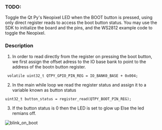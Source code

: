### TODO:

Toggle the Qt Py's Neopixel LED when the BOOT button is pressed, using only direct register reads to access the boot button status. You may use the SDK to initialize the board and the pins, and the WS2812 example code to toggle the Neopixel.


### Description
1. In order to read directly from the register on pressing the boot button, we first assign the offset adress to the IO base bank to point to the address of the bootn button register.
```
 volatile uint32_t QTPY_GPIO_PIN_REG = IO_BANK0_BASE + 0x004;
```
2. In the main while loop we read the register status and assign it to a variable known as button status
```
uint32_t button_status = register_read(QTPY_BOOT_PIN_REG);
````
3. If the button status is 0 then the LED is set to glow up
Else the led remians off.

![blink_on_boot](https://user-images.githubusercontent.com/114099174/200090063-4bb468eb-cbae-46fa-bdc5-82a3193f4ce8.gif)
